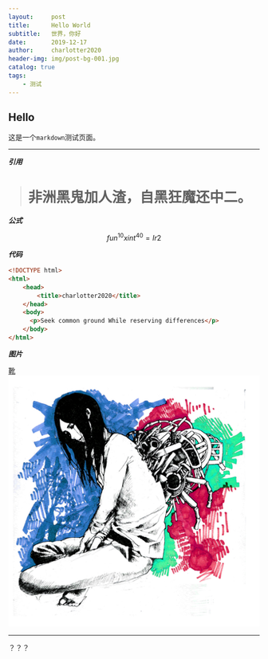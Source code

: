 ```yaml
---
layout:     post
title:      Hello World
subtitle:   世界，你好
date:       2019-12-17
author:     charlotter2020
header-img: img/post-bg-001.jpg
catalog: true
tags:
    - 测试
---
```


## Hello

这是一个`markdown`测试页面。

------

***引用***

> # 非洲黑鬼加人渣，自黑狂魔还中二。

***公式***

$$ fun^10xint^40=Ir2 $$

***代码***

```html
<!DOCTYPE html>
<html>
	<head>
		<title>charlotter2020</title>
	</head>
	<body>
      <p>Seek common ground While reserving differences</p>
	</body>
</html>
```

***图片***

[靴](https://www.pixiv.net/artworks/53693541)
![あぐら](https://github.com/charlotter2020/charlotter2020.github.io/blob/master/img/kenshi.jpg?raw=true)

------

？？？
